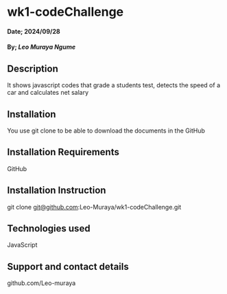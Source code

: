 # wk1-codeChallenge

#### Date; 2024/09/28

#### By; *Leo Muraya Ngume*

## Description
It shows javascript codes that grade a students test, detects the speed of a car and calculates net salary

## Installation
You use git clone to be able to download the documents in the GitHub

## Installation Requirements
GitHub

## Installation Instruction
git clone git@github.com:Leo-Muraya/wk1-codeChallenge.git

## Technologies used
JavaScript

## Support and contact details
github.com/Leo-muraya




